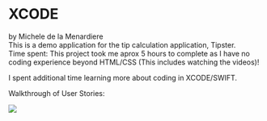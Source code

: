 XCODE
=====
by Michele de la Menardiere
<br>
This is a demo application for the tip calculation application, Tipster.
<br>
Time spent: This project took me aprox 5 hours to complete as I have no coding experience beyond HTML/CSS 
(This includes watching the videos)!

I spent additional time learning more about coding in XCODE/SWIFT.

Walkthrough of User Stories:

<img src="https://cloud.githubusercontent.com/assets/10343440/5573748/1313e81a-8f66-11e4-9fcd-7e1cb9e1a1c3.gif"> 
